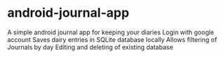 # android-journal-app
A simple android journal app for keeping your diaries
Login with google account
Saves dairy entries in SQLite database locally
Allows filtering of Journals by day
Editing and deleting of existing database
